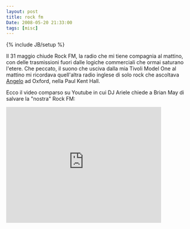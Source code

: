 ```yaml
---
layout: post
title: rock fm
Date: 2008-05-20 21:33:00
tags: [misc]
---
```

{% include JB/setup %} 

Il 31 maggio chiude Rock FM, la radio che mi tiene compagnia al mattino, con delle trasmissioni fuori dalle logiche commerciali che ormai saturano l'etere. Che peccato, il suono che usciva dalla mia Tivoli Model One al mattino mi ricordava quell'altra radio inglese di solo rock che ascoltava [Angelo](http://ambrojjo.blogspot.com/) ad Oxford, nella Paul Kent Hall.  
  
Ecco il video comparso su Youtube in cui DJ Ariele chiede a Brian May di salvare la "nostra" Rock FM:  

<iframe width="420" height="315" src="http://www.youtube.com/embed/LGpW6LUeTPY?rel=0" frameborder="0"></iframe>

